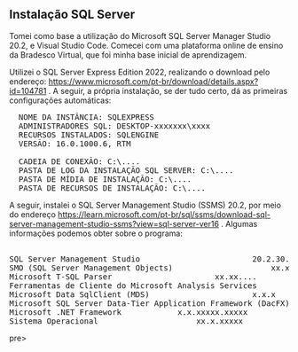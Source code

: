 <h2>Instalação SQL Server</h2> 

Tomei como base a utilização do Microsoft SQL Server Manager Studio 20.2, e Visual Studio Code. Comecei com uma plataforma online de ensino da Bradesco Virtual, que foi minha base inicial de aprendizagem.

Utilizei o SQL Server Express Edition 2022, realizando o download pelo endereço: https://www.microsoft.com/pt-br/download/details.aspx?id=104781
. A seguir, a própria instalação, se der tudo certo, dá as primeiras configurações automáticas:
<pre>
  NOME DA INSTÂNCIA: SQLEXPRESS
  ADMINISTRADORES SQL: DESKTOP-xxxxxxx\xxxx
  RECURSOS INSTALADOS: SQLENGINE
  VERSÃO: 16.0.1000.6, RTM

  CADEIA DE CONEXÃO: C:\....
  PASTA DE LOG DA INSTALAÇÃO SQL SERVER: C:\....
  PASTA DE MÍDIA DE INSTALAÇÃO: C:\....
  PASTA DE RECURSOS DE INSTALAÇÃO: C:\....
</pre>

A seguir, instalei o SQL Server Management Studio (SSMS) 20.2, por meio do endereço https://learn.microsoft.com/pt-br/sql/ssms/download-sql-server-management-studio-ssms?view=sql-server-ver16 . Algumas informações podemos obter sobre o programa:
<pre> 
SQL Server Management Studio						20.2.30.0
SMO (SQL Server Management Objects)						xx.xxx.xx....
Microsoft T-SQL Parser						xx.xx....
Ferramentas de Cliente do Microsoft Analysis Services						xx.x.x.x
Microsoft Data SqlClient (MDS)						x.x.x
Microsoft SQL Server Data-Tier Application Framework (DacFX)						xxx.x.x.....
Microsoft .NET Framework			x.x.xxxxx.xxxxx
Sistema Operacional						xx.x.xxxxx
</pre>pre>
